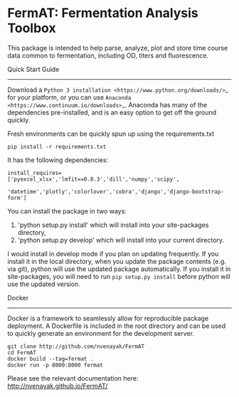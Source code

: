 FermAT: Fermentation Analysis Toolbox
=====================================
This package is intended to help parse, analyze, plot and store time course data common to fermentation, including
OD, titers and fluorescence.

Quick Start Guide
**********************************
Download a `Python 3 installation <https://www.python.org/downloads/>`_ for your platform, 
or you can use `Anaconda <https://www.continuum.io/downloads>`_. Anaconda has many of the dependencies pre-installed,
and is an easy option to get off the ground quickly. 

Fresh environments can be quickly spun up using the requirements.txt

	pip install -r requirements.txt

It has the following dependencies:

    install_requires=['pyexcel_xlsx','lmfit==0.8.3','dill','numpy','scipy',
                      'datetime','plotly','colorlover','cobra','django','django-bootstrap-form']

You can install the package in two ways:

1.	'python setup.py install' which will install into your site-packages directory, 
2.	'python setup.py develop' which will install into your current directory.

I would install in develop mode if you plan on updating frequently. If you install it in the local directory, when you update the package contents (e.g. via git), python will use the
updated package automatically. If you install it in site-packages, you will need to run `pip setup.py install` before 
python will use the updated version.

Docker
*******
Docker is a framework to seamlessly allow for reproducible package deployment. 
A Dockerfile is included in the root directory and can be used to quickly generate an environment for the development server.

    git clone http://github.com/nvenayak/FermAT
    cd FermAT
    docker build --tag=fermat .
    docker run -p 8000:8000 fermat



Please see the relevant documentation here: http://nvenayak.github.io/FermAT/